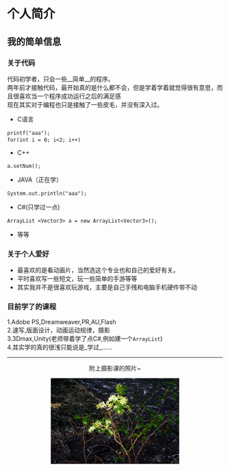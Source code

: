 # 个人简介

## 我的简单信息  

### __关于代码__   
代码初学者，只会一些__简单__的程序。  
两年前才接触代码，最开始真的是什么都不会，但是学着学着就觉得很有意思，而且很喜欢当一个程序成功运行之后的满足感  
现在其实对于编程也只是接触了一些皮毛，并没有深入过。  
* C语言  
```
printf("aaa");
for(int i = 0; i<2; i++)
```
* C++  
```
a.setNum();
```
* JAVA（正在学）  
```
System.out.println("aaa");
```
* C#(只学过一点)  
```
ArrayList <Vector3> a = new ArrayList<Vector3>();
```
* 等等  

### __关于个人爱好__  
* 最喜欢的是看动画片，当然选这个专业也和自己的爱好有关。  
* 平时喜欢写一些短文，玩一些简单的手游等等  
* 其实我并不是很喜欢玩游戏，主要是自己手残和电脑手机硬件带不动

### __目前学了的课程__  
1.Adobe PS,Dreamweaver,PR,AU,Flash  
2.速写,版面设计，动画运动规律，摄影  
3.3Dmax,Unity(老师带着学了点C#,例如建一个`ArrayList`)  
4.其实学的真的很浅只能说是_学过_……  


***
<p align = center>附上摄影课的照片~</p>
 <p align = center><img src="./P10.JPG" width = "300" height = "200" alt="小草"/></p>
